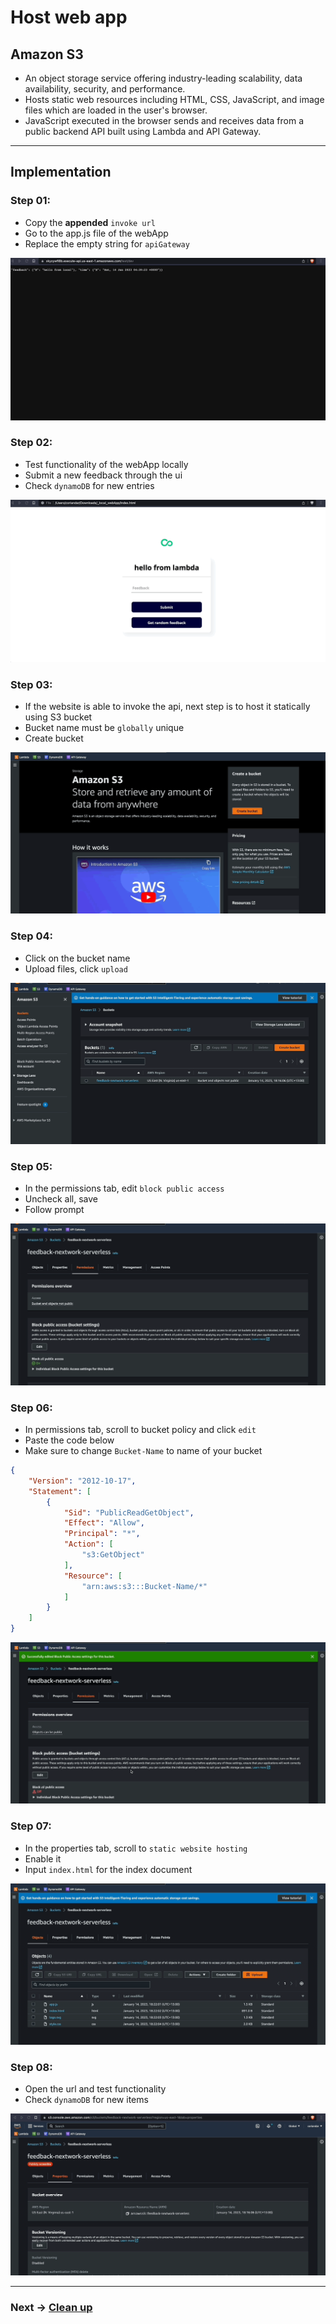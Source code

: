 # Host web app

## Amazon S3
- An object storage service offering industry-leading scalability, data availability, security, and performance.
- Hosts static web resources including HTML, CSS, JavaScript, and image files which are loaded in the user's browser.
- JavaScript executed in the browser sends and receives data from a public backend API built using Lambda and API Gateway.

<!-- ## Terminonlogy and Concepts
**Static website:** -->

------------------------------------------------------------------------------------------

## Implementation
### Step 01:
- Copy the **appended** `invoke url`
- Go to the app.js file of the webApp
- Replace the empty string for `apiGateway`

![Alt](../img/assets_host/host01.gif)

### Step 02:
- Test functionality of the webApp locally
- Submit a new feedback through the ui
- Check `dynamoDB` for new entries

![Alt](../img/assets_host/host02.gif)

### Step 03:
- If the website is able to invoke the api, next step is to host it statically using S3 bucket
- Bucket name must be `globally` unique
- Create bucket

![Alt](../img/assets_host/host03.gif)

### Step 04:
- Click on the bucket name
- Upload files, click `upload`

![Alt](../img/assets_host/host04.gif)

### Step 05:
- In the permissions tab, edit `block public access`
- Uncheck all, save
- Follow prompt

![Alt](../img/assets_host/host06.gif)

### Step 06:
- In permissions tab, scroll to bucket policy and click `edit`
- Paste the code below 
- Make sure to change `Bucket-Name` to name of your bucket

```json
{
    "Version": "2012-10-17",
    "Statement": [
        {
            "Sid": "PublicReadGetObject",
            "Effect": "Allow",
            "Principal": "*",
            "Action": [
                "s3:GetObject"
            ],
            "Resource": [
                "arn:aws:s3:::Bucket-Name/*"
            ]
        }
    ]
}
```

![Alt](../img/assets_host/host07.gif)

### Step 07:
- In the properties tab, scroll to `static website hosting`
- Enable it
- Input `index.html` for the index document

![Alt](../img/assets_host/host05.gif)

### Step 08:
- Open the url and test functionality
- Check `dynamoDB` for new items

![Alt](../img/assets_host/host08.gif)

------------------------------------------------------------------------------------------

### Next -> [Clean up][2.5]
[2.5]: <cleanUp.md>